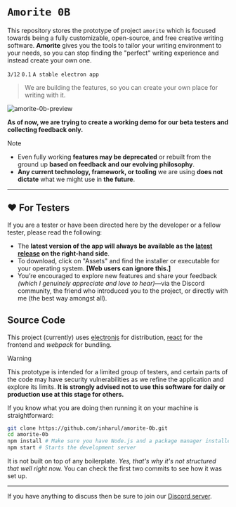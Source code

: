 # `Amorite 0B`

This repository stores the prototype of project `amorite` which is focused towards being a fully customizable, open-source, and free creative writing software. **Amorite** gives you the tools to tailor your writing environment to your needs, so you can stop finding the "perfect" writing experience and instead create your own one.

`3/12` `0.1` `A stable electron app`

> We are building the features, so you can create your own place for writing with it.

<!-- Preview -->
![amorite-0b-preview](https://github.com/user-attachments/assets/6dcdde88-96de-4100-ad0c-0433e8eb75eb)

**As of now, we are trying to create a working demo for our beta testers and collecting feedback only.**

> [!NOTE]
> - Even fully working **features may be deprecated** or rebuilt from the ground up **based on feedback and our evolving philosophy**.
> - **Any current technology, framework, or tooling** we are using **does not dictate** what we might use in **the future**.

---

## ❤️ For Testers

If you are a tester or have been directed here by the developer or a fellow tester, please read the following:

- The **latest version of the app will always be available as the [latest release](https://github.com/inharul/amorite-0b/releases) on the right-hand side**.
- To download, click on "Assets" and find the installer or executable for your operating system. **[Web users can ignore this.]**
- You’re encouraged to explore new features and share your feedback _(which I genuinely appreciate and love to hear)_—via the Discord community, the friend who introduced you to the project, or directly with me (the best way amongst all).

## Source Code

This project (currently) uses [electronjs](https://www.electronjs.org/) for distribution, [react](https://react.dev) for the frontend and _webpack_ for bundling.

> [!WARNING]  
> This prototype is intended for a limited group of testers, and certain parts of the code may have security vulnerabilities as we refine the application and explore its limits. **It is strongly advised not to use this software for daily or production use at this stage for others.**

If you know what you are doing then running it on your machine is straightforward:

```bash
git clone https://github.com/inharul/amorite-0b.git
cd amorite-0b
npm install # Make sure you have Node.js and a package manager installed
npm start # Starts the development server
```

It is not built on top of any boilerplate. _Yes, that's why it's not structured that well right now._ You can check the first two commits to see how it was set up.

---

If you have anything to discuss then be sure to join our [Discord server](https://discord.gg/CatZ9nSECb).
